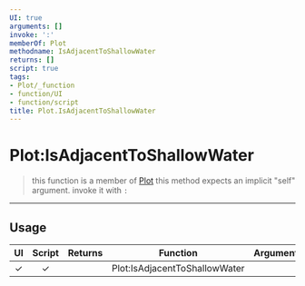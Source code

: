 ```yaml
---
UI: true
arguments: []
invoke: ':'
memberOf: Plot
methodname: IsAdjacentToShallowWater
returns: []
script: true
tags:
- Plot/_function
- function/UI
- function/script
title: Plot.IsAdjacentToShallowWater
---
```

# Plot:IsAdjacentToShallowWater
> this function is a member of [Plot](civ-6/lua/Plot.md)
> this method expects an implicit "self" argument. invoke it with `:`
-----
## Usage
|  UI | Script | Returns | Function | Arguments |
|:---:|:------:|-------:|:--------:|:---------|
|✓|✓||Plot:IsAdjacentToShallowWater||
